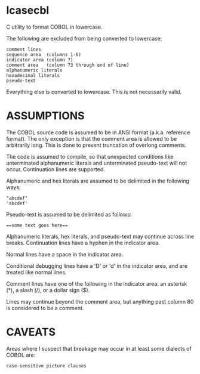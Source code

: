 lcasecbl
========

C utility to format COBOL in lowercase.

The following are excluded from being converted to lowercase:

    comment lines
    sequence area  (columns 1-6)
    indicator area (column 7)
    comment area   (column 73 through end of line)
    alphanumeric literals
    hexadecimal literals
    pseudo-text

Everything else is converted to lowercase. This is not necessarily valid.

ASSUMPTIONS
===========

The COBOL source code is assumed to be in ANSI format (a.k.a. reference format).
The only exception is that the comment area is allowed to be arbitrarily long.
This is done to prevent truncation of overlong comments.

The code is assumed to compile, so that unexpected conditions like unterminated
alphanumeric literals and unterminated pseudo-text will not occur. Continuation
lines are supported.

Alphanumeric and hex literals are assumed to be delimited in the following ways:

    "abcdef"
    'abcdef'

Pseudo-text is assumed to be delimited as follows:

    ==some text goes here==

Alphanumeric literals, hex literals, and pseudo-text may continue across line
breaks. Continuation lines have a hyphen in the indicator area.

Normal lines have a space in the indicator area.

Conditional debugging lines have a 'D' or 'd' in the indicator area, and are
treated like normal lines.

Comment lines have one of the following in the indicator area: an asterisk (*),
a slash (/), or a dollar sign ($).

Lines may continue beyond the comment area, but anything past column 80 is
considered to be a comment.

CAVEATS
=======

Areas where I suspect that breakage may occur in at least some dialects of
COBOL are:

    case-sensitive picture clauses
